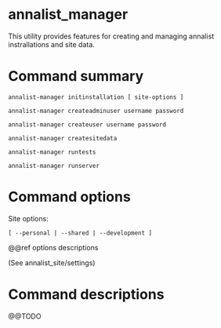 # annalist_manager

This utility provides features for creating and managing annalist instrallations and site data.

# Command summary

    annalist-manager initinstallation [ site-options ]

    annalist-manager createadminuser username password

    annalist-manager createuser username password

    annalist-manager createsitedata 

    annalist-manager runtests

    annalist-manager runserver


# Command options

Site options:

    [ --personal | --shared | --development ]

@@ref options descriptions

(See annalist_site/settings)


# Command descriptions

@@TODO

